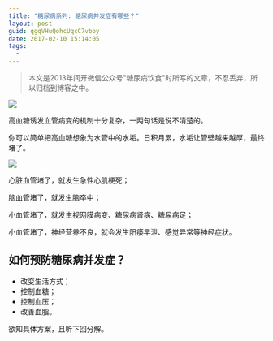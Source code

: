 ```yaml
---
title: "糖尿病系列: 糖尿病并发症有哪些？"
layout: post
guid: qgqVHuQohcUqcC7vboy
date: 2017-02-10 15:14:05
tags:
  - 
---
```


> 本文是2013年间开微信公众号"糖尿病饮食"时所写的文章，不忍丢弃，所以归档到博客之中。

![](/media/files/2017/2017-02-10-diabetes-complications-1.png)

高血糖诱发血管病变的机制十分复杂，一两句话是说不清楚的。

你可以简单把高血糖想象为水管中的水垢。日积月累，水垢让管壁越来越厚，最终堵了。

![](/media/files/2017/2017-02-10-diabetes-complications-2.jpg)


心脏血管堵了，就发生急性心肌梗死；

脑血管堵了，就发生脑卒中；

小血管堵了，就发生视网膜病变、糖尿病肾病、糖尿病足；

小血管堵了，神经营养不良，就会发生阳痿早泄、感觉异常等神经症状。


## 如何预防糖尿病并发症？

- 改变生活方式；
- 控制血糖；
- 控制血压；
- 改善血脂。

欲知具体方案，且听下回分解。
